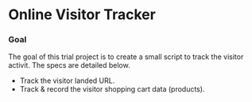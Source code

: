 # Online Visitor Tracker

### Goal ###

The goal of this trial project is to create a small script to track the visitor activit. The specs are detailed below.

* Track the visitor landed URL.
* Track & record the visitor shopping cart data (products).
